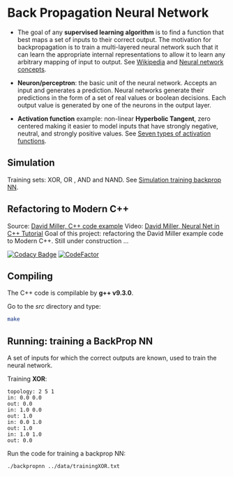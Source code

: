 # Back Propagation Neural Network

- The goal of any **supervised learning algorithm** is to find a function that best maps a set of inputs to their correct output. The motivation for backpropagation is to train a multi-layered neural network such that it can learn the appropriate internal representations to allow it to learn any arbitrary mapping of input to output. See [Wikipedia](https://en.wikipedia.org/wiki/Backpropagation) and [Neural network concepts](https://missinglink.ai/guides/neural-network-concepts/complete-guide-artificial-neural-networks/).
  
- **Neuron/perceptron**: the basic unit of the neural network. Accepts an input and generates a prediction. Neural networks generate their predictions in the form of a set of real values or boolean decisions. Each output value is generated by one of the neurons in the output layer.

- **Activation function** example: non-linear **Hyperbolic Tangent**, zero centered making it easier to model inputs that have strongly negative, neutral, and strongly positive values. See [Seven types of activation functions](https://missinglink.ai/guides/neural-network-concepts/7-types-neural-network-activation-functions-right/).
  
## Simulation   
Training sets: XOR, OR , AND and NAND. See [Simulation training backprop NN](http://www.emergentmind.com/neural-network).


## Refactoring to Modern C++

Source: [David Miller, C++ code example](https://inkdrop.net/dave/docs/neural-net-tutorial.cpp)
Video: [David Miller, Neural Net in C++ Tutorial](https://vimeo.com/19569529)
Goal of this project: refactoring the David Miller example code to Modern C++. Still under construction ...

[![Codacy Badge](https://api.codacy.com/project/badge/Grade/2cd688b1e3984f63b00fdee04e7dac4b)](https://www.codacy.com/project/josokw/BackPropNN/dashboard?utm_source=github.com&amp;utm_medium=referral&amp;utm_content=josokw/BackPropNN&amp;utm_campaign=Badge_Grade_Dashboard)
[![CodeFactor](https://www.codefactor.io/repository/github/josokw/backpropnn/badge)](https://www.codefactor.io/repository/github/josokw/backpropnn)



## Compiling

The C++ code is compilable by **g++ v9.3.0**.

Go to the *src* directory and type:

```bash
make
```

## Running: training a BackProp NN

A set of inputs for which the correct outputs are known, used to train the neural network.

Training **XOR**:

```
topology: 2 5 1
in: 0.0 0.0
out: 0.0
in: 1.0 0.0
out: 1.0
in: 0.0 1.0
out: 1.0
in: 1.0 1.0
out: 0.0
```

Run the code for training a backprop NN:

```bash
./backpropnn ../data/trainingXOR.txt
```